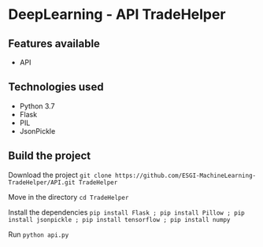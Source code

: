 # DeepLearning - API TradeHelper

## Features available

* API

## Technologies used

* Python 3.7
* Flask
* PIL
* JsonPickle

## Build the project

Download the project `git clone https://github.com/ESGI-MachineLearning-TradeHelper/API.git TradeHelper`

Move in the directory `cd TradeHelper`

Install the dependencies `pip install Flask ; pip install Pillow ; pip install jsonpickle ; pip install tensorflow ; pip install numpy`

Run `python api.py`